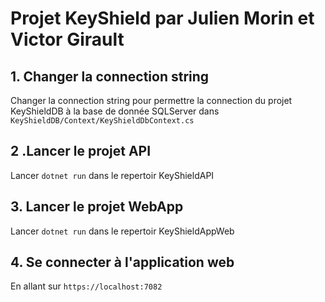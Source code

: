 # Projet KeyShield par Julien Morin et Victor Girault
## 1. Changer la connection string
Changer la connection string pour permettre la connection du projet KeyShieldDB à la base de donnée SQLServer dans `KeyShieldDB/Context/KeyShieldDbContext.cs`

## 2 .Lancer le projet API
Lancer ```dotnet run``` dans le repertoir KeyShieldAPI


## 3. Lancer le projet WebApp
Lancer ```dotnet run``` dans le repertoir KeyShieldAppWeb

## 4. Se connecter à l'application web
En allant sur ```https://localhost:7082```